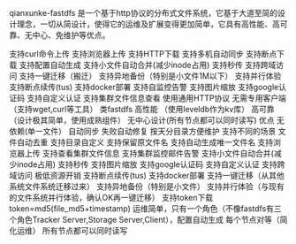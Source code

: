 qianxunke-fastdfs
是一个基于http协议的分布式文件系统，它基于大道至简的设计理念，一切从简设计，使得它的运维及扩展变得更加简单，它具有高性能、高可靠、无中心、免维护等优点。

支持curl命令上传
支持浏览器上传
支持HTTP下载
支持多机自动同步
支持断点下载
支持配置自动生成
支持小文件自动合并(减少inode占用)
支持秒传
支持跨域访问
支持一键迁移（搬迁）
支持异地备份（特别是小文件1M以下）
支持并行体验
支持断点续传(tus)
支持docker部署
支持自监控告警
支持图片缩放
支持google认证码
支持自定义认证
支持集群文件信息查看
使用通用HTTP协议
无需专用客户端（支持wget,curl等工具）
类fastdfs
高性能 （使用leveldb作为kv库）
高可靠（设计极其简单，使用成熟组件）
无中心设计(所有节点都可以同时读写)
优点
无依赖(单一文件）
自动同步
失败自动修复
按天分目录方便维护
支持不同的场景
文件自动去重
支持目录自定义
支持保留原文件名
支持自动生成唯一文件名
支持浏览器上传
支持查看集群文件信息
支持集群监控邮件告警
支持小文件自动合并(减少inode占用)
支持秒传
支持图片缩放
支持google认证码
支持自定义认证
支持跨域访问
极低资源开销
支持断点续传(tus)
支持docker部署
支持一键迁移（从其他系统文件系统迁移过来）
支持异地备份（特别是小文件）
支持并行体验（与现有的文件系统并行体验，确认OK再一键迁移）
支持token下载　token=md5(file_md5+timestamp)
运维简单，只有一个角色（不像fastdfs有三个角色Tracker Server,Storage Server,Client），配置自动生成
每个节点对等（简化运维）
所有节点都可以同时读写
